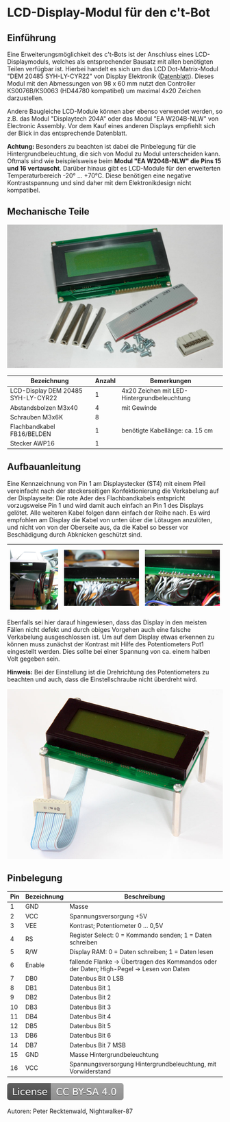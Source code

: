 # LCD-Display-Modul für den c't-Bot

## Einführung

Eine Erweiterungsmöglichkeit des c't-Bots ist der Anschluss eines LCD-Displaymoduls, welches als entsprechender Bausatz mit allen benötigten Teilen verfügbar ist.
Hierbei handelt es sich um das LCD Dot-Matrix-Modul "DEM 20485 SYH-LY-CYR22" von Display Elektronik ([Datenblatt](https://github.com/tsandmann/ct-bot-hw/blob/master/v1/datasheets/DEM_20485_SYH-LY-CYR22_Display_Elektronik_2008-08.pdf)).
Dieses Modul mit den Abmessungen von 98 x 60 mm nutzt den Controller KS0076B/KS0063 (HD44780 kompatibel) um maximal 4x20 Zeichen darzustellen.

Andere Baugleiche LCD-Module können aber ebenso verwendet werden, so z.B. das Modul "Displaytech 204A" oder das Modul "EA W204B-NLW" von Electronic Assembly.
Vor dem Kauf eines anderen Displays empfiehlt sich der Blick in das entsprechende Datenblatt.

**Achtung:** Besonders zu beachten ist dabei die Pinbelegung für die Hintergrundbeleuchtung, die sich von Modul zu Modul unterscheiden kann.
Oftmals sind wie beispielsweise beim **Modul "EA W204B-NLW" die Pins 15 und 16 vertauscht**.
Darüber hinaus gibt es LCD-Module für den erweiterten Temperaturbereich -20° ... +70°C.
Diese benötigen eine negative Kontrastspannung und sind daher mit dem Elektronikdesign nicht kompatibel.


## Mechanische Teile

![Image: '09_display.jpg'](../images/assembly_parts/09_display.jpg)

| Bezeichnung                        | Anzahl | Bemerkungen                                 |
| ---------------------------------- | ------ | ------------------------------------------- |
| LCD-Display DEM 20485 SYH-LY-CYR22 | 1      | 4x20 Zeichen mit LED-Hintergrundbeleuchtung |
| Abstandsbolzen M3x40               | 4      | mit Gewinde                                 |
| Schrauben M3x6K                    | 8      |                                             |
| Flachbandkabel FB16/BELDEN         | 1      | benötigte Kabellänge: ca. 15 cm             |
| Stecker AWP16                      | 1      |                                             |


## Aufbauanleitung

Eine Kennzeichnung von Pin 1 am Displaystecker (ST4) mit einem Pfeil vereinfacht nach der steckerseitigen Konfektionierung die Verkabelung auf der Displayseite:
Die rote Ader des Flachbandkabels entspricht vorzugsweise Pin 1 und wird damit auch einfach an Pin 1 des Displays gelötet.
Alle weiteren Kabel folgen dann einfach der Reihe nach.
Es wird empfohlen am Display die Kabel von unten über die Lötaugen anzulöten, und nicht von von der Oberseite aus, da die Kabel so besser vor Beschädigung durch Abknicken geschützt sind.

| ![Image: '18_display_cable_plug.jpg'](../images/assembly/18_display_cable_plug.jpg) | ![Image: '19_display_cable_soldered_side.jpg'](../images/assembly/19_display_cable_soldered_side.jpg) | ![Image: '20_display_cable_soldered_top.jpg'](../images/assembly/20_display_cable_soldered_top.jpg) |
| ----------------------------------------------------------------------------------- | ----------------------------------------------------------------------------------------------------- | --------------------------------------------------------------------------------------------------- |

Ebenfalls sei hier darauf hingewiesen, dass das Display in den meisten Fällen nicht defekt und durch obiges Vorgehen auch eine falsche Verkabelung ausgeschlossen ist.
Um auf dem Display etwas erkennen zu können muss zunächst der Kontrast mit Hilfe des Potentiometers Pot1 eingestellt werden.
Dies sollte bei einer Spannung von ca. einem halben Volt gegeben sein.

**Hinweis:** Bei der Einstellung ist die Drehrichtung des Potentiometers zu beachten und auch, dass die Einstellschraube nicht überdreht wird.

![Image: '21_display_assembled.jpg'](../images/assembly/21_display_assembled.jpg)


## Pinbelegung

| Pin | Bezeichnung | Beschreibung                                                                              |
| --- | ----------- | ----------------------------------------------------------------------------------------- |
| 1   | GND         | Masse                                                                                     |
| 2   | VCC         | Spannungsversorgung +5V                                                                   |
| 3   | VEE         | Kontrast; Potentiometer 0 ... 0,5V                                                        |
| 4   | RS          | Register Select: 0 = Kommando senden; 1 = Daten schreiben                                 |
| 5   | R/W         | Display RAM: 0 = Daten schreiben; 1 = Daten lesen                                         |
| 6   | Enable      | fallende Flanke -> Übertragen des Kommandos oder der Daten; High-Pegel -> Lesen von Daten |
| 7   | DB0         | Datenbus Bit 0 LSB                                                                        |
| 8   | DB1         | Datenbus Bit 1                                                                            |
| 9   | DB2         | Datenbus Bit 2                                                                            |
| 10  | DB3         | Datenbus Bit 3                                                                            |
| 11  | DB4         | Datenbus Bit 4                                                                            |
| 12  | DB5         | Datenbus Bit 5                                                                            |
| 13  | DB6         | Datenbus Bit 6                                                                            |
| 14  | DB7         | Datenbus Bit 7 MSB                                                                        |
| 15  | GND         | Masse Hintergrundbeleuchtung                                                              |
| 16  | VCC         | Spannungsversorgung Hintergrundbeleuchtung, mit Vorwiderstand                             |

[![License: CC BY-SA 4.0](../../LICENSE.svg)](https://creativecommons.org/licenses/by-sa/4.0/)

Autoren: Peter Recktenwald, Nightwalker-87
